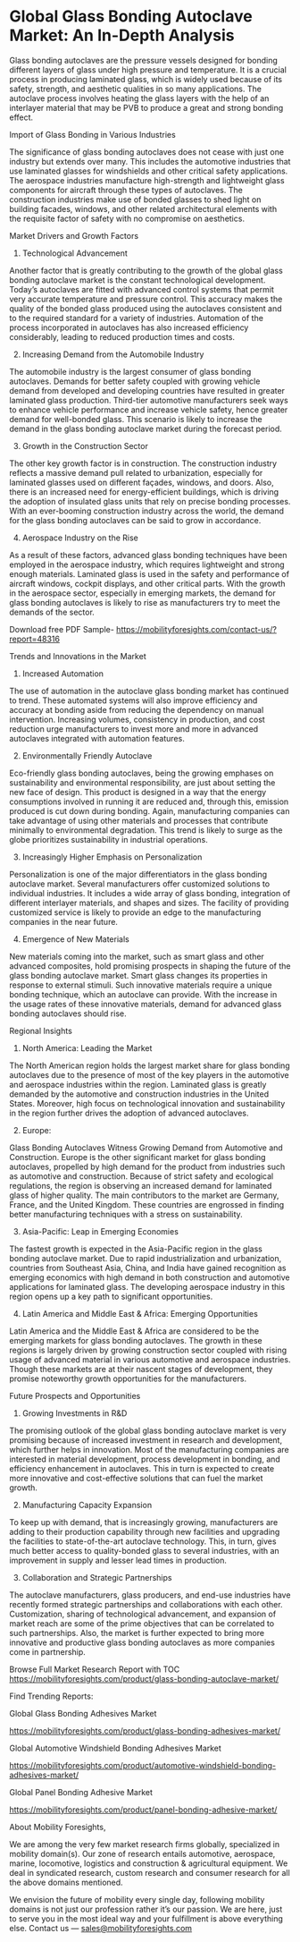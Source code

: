 # Global Glass Bonding Autoclave Market: An In-Depth Analysis

Glass bonding autoclaves are the pressure vessels designed for bonding different layers of glass under high pressure and temperature. It is a crucial process in producing laminated glass, which is widely used because of its safety, strength, and aesthetic qualities in so many applications. The autoclave process involves heating the glass layers with the help of an interlayer material that may be PVB to produce a great and strong bonding effect.

Import of Glass Bonding in Various Industries

The significance of glass bonding autoclaves does not cease with just one industry but extends over many. This includes the automotive industries that use laminated glasses for windshields and other critical safety applications. The aerospace industries manufacture high-strength and lightweight glass components for aircraft through these types of autoclaves. The construction industries make use of bonded glasses to shed light on building facades, windows, and other related architectural elements with the requisite factor of safety with no compromise on aesthetics.

Market Drivers and Growth Factors

1. Technological Advancement

Another factor that is greatly contributing to the growth of the global glass bonding autoclave market is the constant technological development. Today’s autoclaves are fitted with advanced control systems that permit very accurate temperature and pressure control. This accuracy makes the quality of the bonded glass produced using the autoclaves consistent and to the required standard for a variety of industries. Automation of the process incorporated in autoclaves has also increased efficiency considerably, leading to reduced production times and costs.

2. Increasing Demand from the Automobile Industry

The automobile industry is the largest consumer of glass bonding autoclaves. Demands for better safety coupled with growing vehicle demand from developed and developing countries have resulted in greater laminated glass production. Third-tier automotive manufacturers seek ways to enhance vehicle performance and increase vehicle safety, hence greater demand for well-bonded glass. This scenario is likely to increase the demand in the glass bonding autoclave market during the forecast period.

3. Growth in the Construction Sector

The other key growth factor is in construction. The construction industry reflects a massive demand pull related to urbanization, especially for laminated glasses used on different façades, windows, and doors. Also, there is an increased need for energy-efficient buildings, which is driving the adoption of insulated glass units that rely on precise bonding processes. With an ever-booming construction industry across the world, the demand for the glass bonding autoclaves can be said to grow in accordance.

4. Aerospace Industry on the Rise

As a result of these factors, advanced glass bonding techniques have been employed in the aerospace industry, which requires lightweight and strong enough materials. Laminated glass is used in the safety and performance of aircraft windows, cockpit displays, and other critical parts. With the growth in the aerospace sector, especially in emerging markets, the demand for glass bonding autoclaves is likely to rise as manufacturers try to meet the demands of the sector.

Download free PDF Sample- https://mobilityforesights.com/contact-us/?report=48316

Trends and Innovations in the Market

1. Increased Automation

The use of automation in the autoclave glass bonding market has continued to trend. These automated systems will also improve efficiency and accuracy at bonding aside from reducing the dependency on manual intervention. Increasing volumes, consistency in production, and cost reduction urge manufacturers to invest more and more in advanced autoclaves integrated with automation features.

2. Environmentally Friendly Autoclave

Eco-friendly glass bonding autoclaves, being the growing emphases on sustainability and environmental responsibility, are just about setting the new face of design. This product is designed in a way that the energy consumptions involved in running it are reduced and, through this, emission produced is cut down during bonding. Again, manufacturing companies can take advantage of using other materials and processes that contribute minimally to environmental degradation. This trend is likely to surge as the globe prioritizes sustainability in industrial operations.

3. Increasingly Higher Emphasis on Personalization

Personalization is one of the major differentiators in the glass bonding autoclave market. Several manufacturers offer customized solutions to individual industries. It includes a wide array of glass bonding, integration of different interlayer materials, and shapes and sizes. The facility of providing customized service is likely to provide an edge to the manufacturing companies in the near future.

4. Emergence of New Materials

New materials coming into the market, such as smart glass and other advanced composites, hold promising prospects in shaping the future of the glass bonding autoclave market. Smart glass changes its properties in response to external stimuli. Such innovative materials require a unique bonding technique, which an autoclave can provide. With the increase in the usage rates of these innovative materials, demand for advanced glass bonding autoclaves should rise.

Regional Insights

1. North America: Leading the Market

The North American region holds the largest market share for glass bonding autoclaves due to the presence of most of the key players in the automotive and aerospace industries within the region. Laminated glass is greatly demanded by the automotive and construction industries in the United States. Moreover, high focus on technological innovation and sustainability in the region further drives the adoption of advanced autoclaves.

2. Europe:

Glass Bonding Autoclaves Witness Growing Demand from Automotive and Construction. Europe is the other significant market for glass bonding autoclaves, propelled by high demand for the product from industries such as automotive and construction. Because of strict safety and ecological regulations, the region is observing an increased demand for laminated glass of higher quality. The main contributors to the market are Germany, France, and the United Kingdom. These countries are engrossed in finding better manufacturing techniques with a stress on sustainability.

3. Asia-Pacific: Leap in Emerging Economies

The fastest growth is expected in the Asia-Pacific region in the glass bonding autoclave market. Due to rapid industrialization and urbanization, countries from Southeast Asia, China, and India have gained recognition as emerging economics with high demand in both construction and automotive applications for laminated glass. The developing aerospace industry in this region opens up a key path to significant opportunities.

4. Latin America and Middle East & Africa: Emerging Opportunities

Latin America and the Middle East & Africa are considered to be the emerging markets for glass bonding autoclaves. The growth in these regions is largely driven by growing construction sector coupled with rising usage of advanced material in various automotive and aerospace industries. Though these markets are at their nascent stages of development, they promise noteworthy growth opportunities for the manufacturers.

Future Prospects and Opportunities

1. Growing Investments in R&D

The promising outlook of the global glass bonding autoclave market is very promising because of increased investment in research and development, which further helps in innovation. Most of the manufacturing companies are interested in material development, process development in bonding, and efficiency enhancement in autoclaves. This in turn is expected to create more innovative and cost-effective solutions that can fuel the market growth.

2. Manufacturing Capacity Expansion

To keep up with demand, that is increasingly growing, manufacturers are adding to their production capability through new facilities and upgrading the facilities to state-of-the-art autoclave technology. This, in turn, gives much better access to quality-bonded glass to several industries, with an improvement in supply and lesser lead times in production.

3. Collaboration and Strategic Partnerships

The autoclave manufacturers, glass producers, and end-use industries have recently formed strategic partnerships and collaborations with each other. Customization, sharing of technological advancement, and expansion of market reach are some of the prime objectives that can be correlated to such partnerships. Also, the market is further expected to bring more innovative and productive glass bonding autoclaves as more companies come in partnership.

Browse Full Market Research Report with TOC https://mobilityforesights.com/product/glass-bonding-autoclave-market/

Find Trending Reports:

Global Glass Bonding Adhesives Market

https://mobilityforesights.com/product/glass-bonding-adhesives-market/

Global Automotive Windshield Bonding Adhesives Market

https://mobilityforesights.com/product/automotive-windshield-bonding-adhesives-market/

Global Panel Bonding Adhesive Market

https://mobilityforesights.com/product/panel-bonding-adhesive-market/

About Mobility Foresights,

We are among the very few market research firms globally, specialized in mobility domain(s). Our zone of research entails automotive, aerospace, marine, locomotive, logistics and construction & agricultural equipment. We deal in syndicated research, custom research and consumer research for all the above domains mentioned.

We envision the future of mobility every single day, following mobility domains is not just our profession rather it’s our passion. We are here, just to serve you in the most ideal way and your fulfillment is above everything else. Contact us — sales@mobilityforesights.com
